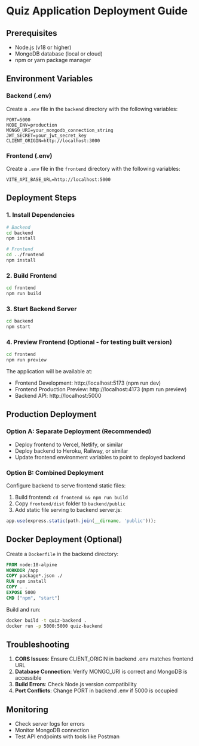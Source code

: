 # Quiz Application Deployment Guide

## Prerequisites
- Node.js (v18 or higher)
- MongoDB database (local or cloud)
- npm or yarn package manager

## Environment Variables

### Backend (.env)
Create a `.env` file in the `backend` directory with the following variables:
```
PORT=5000
NODE_ENV=production
MONGO_URI=your_mongodb_connection_string
JWT_SECRET=your_jwt_secret_key
CLIENT_ORIGIN=http://localhost:3000
```

### Frontend (.env)
Create a `.env` file in the `frontend` directory with the following variables:
```
VITE_API_BASE_URL=http://localhost:5000
```

## Deployment Steps

### 1. Install Dependencies
```bash
# Backend
cd backend
npm install

# Frontend  
cd ../frontend
npm install
```

### 2. Build Frontend
```bash
cd frontend
npm run build
```

### 3. Start Backend Server
```bash
cd backend
npm start
```

### 4. Preview Frontend (Optional - for testing built version)
```bash
cd frontend
npm run preview
```

The application will be available at:
- Frontend Development: http://localhost:5173 (npm run dev)
- Frontend Production Preview: http://localhost:4173 (npm run preview) 
- Backend API: http://localhost:5000

## Production Deployment

### Option A: Separate Deployment (Recommended)
- Deploy frontend to Vercel, Netlify, or similar
- Deploy backend to Heroku, Railway, or similar
- Update frontend environment variables to point to deployed backend

### Option B: Combined Deployment
Configure backend to serve frontend static files:

1. Build frontend: `cd frontend && npm run build`
2. Copy `frontend/dist` folder to `backend/public`
3. Add static file serving to backend server.js:
```javascript
app.use(express.static(path.join(__dirname, 'public')));
```

## Docker Deployment (Optional)

Create a `Dockerfile` in the backend directory:

```dockerfile
FROM node:18-alpine
WORKDIR /app
COPY package*.json ./
RUN npm install
COPY . .
EXPOSE 5000
CMD ["npm", "start"]
```

Build and run:
```bash
docker build -t quiz-backend .
docker run -p 5000:5000 quiz-backend
```

## Troubleshooting

1. **CORS Issues**: Ensure CLIENT_ORIGIN in backend .env matches frontend URL
2. **Database Connection**: Verify MONGO_URI is correct and MongoDB is accessible
3. **Build Errors**: Check Node.js version compatibility
4. **Port Conflicts**: Change PORT in backend .env if 5000 is occupied

## Monitoring
- Check server logs for errors
- Monitor MongoDB connection
- Test API endpoints with tools like Postman
